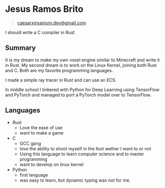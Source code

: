 # Jesus Ramos Brito

> caesarxinsanium.dev@gmail.com

I should write a C compiler in Rust

## Summary

It is my dream to make my own voxel engine similar to Minecraft and write it in Rust. My second 
dream is to work on the Linux Kernel, joining both Rust and C. Both are my favorite programming languages.

I made a simple ray tracer in Rust and can use an ECS.

In middle school I tinkered with Python for Deep Learning using TensorFlow and PyTorch and managed
to port a PyTorch model over to TensorFlow.

## Languages

- Rust
  - Love the ease of use
  - want to make a game
- C
  - GCC gang
  - love the ability to shoot myself in the foot wether I want to or not
  - Using this language to learn computer science and to master programming
  - want to develop on linux kernel
- Python
  - first language
  - was easy to learn, but dynamic typing was not for me.
